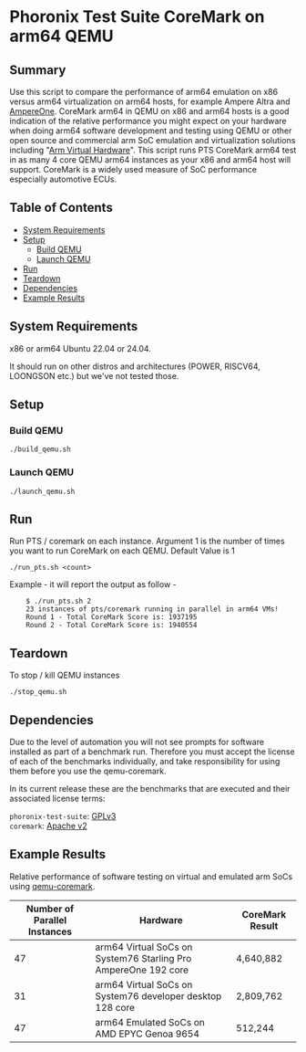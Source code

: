 # Phoronix Test Suite CoreMark on arm64 QEMU

## Summary

Use this script to compare the performance of arm64 emulation on x86
versus arm64 virtualization on arm64 hosts, for example Ampere Altra
and [AmpereOne](https://www.linkedin.com/posts/joespeed_ampereone-192-core-arm64-processor-tops-the-activity-7238610861852925953-pJhb).
CoreMark arm64 in QEMU on x86 and arm64 hosts is a good
indication of the relative performance you might expect on your hardware
when doing arm64 software development and testing using QEMU or other
open source and commercial arm SoC emulation and virtualization solutions
including "[Arm Virtual Hardware](https://developer.arm.com/Tools%20and%20Software/Arm%20Virtual%20Hardware)".
This script runs PTS CoreMark arm64 test in as many 4 core QEMU arm64
instances as your x86 and arm64 host will support. CoreMark is a widely
used measure of SoC performance especially automotive ECUs.

## Table of Contents
* [System Requirements](#system-requirements)
* [Setup](#setup)
  * [Build QEMU](#build-qemu)
  * [Launch QEMU](#launch-qemu)
* [Run](#run)
* [Teardown](#teardown)
* [Dependencies](#dependencies)
* [Example Results](#example-results)

## System Requirements
x86 or arm64 Ubuntu 22.04 or 24.04.

It should run on other distros and architectures (POWER, RISCV64, LOONGSON etc.) but we've not tested those.

## Setup
### Build QEMU
```
./build_qemu.sh
```
### Launch QEMU
```
./launch_qemu.sh
```
## Run

Run PTS / coremark on each instance.
Argument 1 is the number of times you want to run CoreMark on each QEMU.
Default Value is 1

```
./run_pts.sh <count>
```
Example - it will report the output as follow -
```
    $ ./run_pts.sh 2
    23 instances of pts/coremark running in parallel in arm64 VMs!
    Round 1 - Total CoreMark Score is: 1937195
    Round 2 - Total CoreMark Score is: 1940554
```
## Teardown
To stop / kill QEMU instances
```
./stop_qemu.sh
```

## Dependencies

Due to the level of automation you will not see prompts for software
installed as part of a benchmark run. Therefore you must accept the
license of each of the benchmarks individually, and take responsibility
for using them before you use the qemu-coremark.

In its current release these are the benchmarks that are executed and
their associated license terms:

`phoronix-test-suite`: [GPLv3](https://github.com/phoronix-test-suite/phoronix-test-suite/blob/master/COPYING)<br />
`coremark`: [Apache v2](https://github.com/eembc/coremark/blob/main/LICENSE.md)

## Example Results

Relative performance of software testing on virtual and emulated arm SoCs using
[qemu-coremark](https://github.com/AmpereComputing/qemu-coremark).

| Number of Parallel Instances | Hardware                                                       | CoreMark Result |
| ---------------------------- | --------                                                       | --------------- |
| 47                           | arm64 Virtual SoCs on System76 Starling Pro AmpereOne 192 core | 4,640,882       |
| 31                           | arm64 Virtual SoCs on System76 developer desktop 128 core      | 2,809,762       |
| 47                           | arm64 Emulated SoCs on AMD EPYC Genoa 9654                     | 512,244         |
